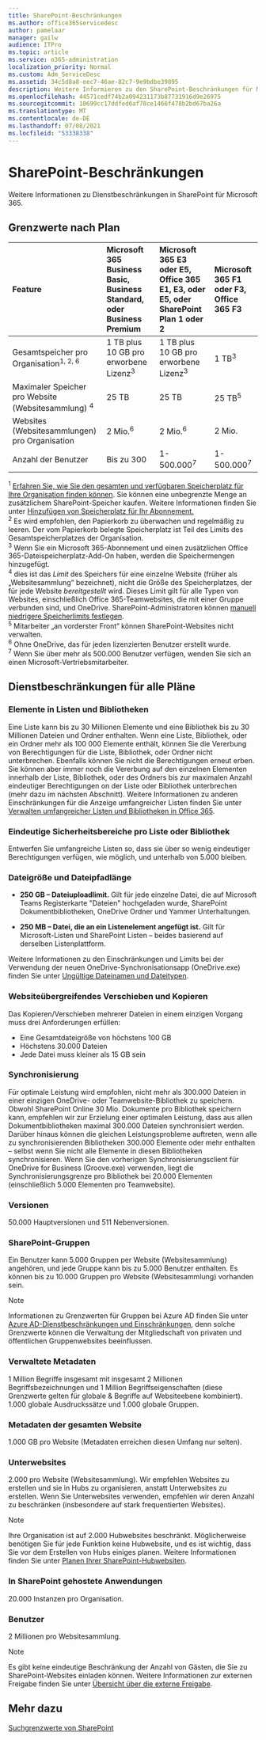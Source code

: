 ```yaml
---
title: SharePoint-Beschränkungen
ms.author: office365servicedesc
author: pamelaar
manager: gailw
audience: ITPro
ms.topic: article
ms.service: o365-administration
localization_priority: Normal
ms.custom: Adm_ServiceDesc
ms.assetid: 34c5d8a8-eec7-46ae-82c7-9e9bdbe39895
description: Weitere Informieren zu den SharePoint-Beschränkungen für Microsoft 365- und eigenständige Pläne.
ms.openlocfilehash: 44571cedf74b2a094231173b87731916d9e26975
ms.sourcegitcommit: 10699cc17ddfed6af78ce1466f478b2bd67ba26a
ms.translationtype: MT
ms.contentlocale: de-DE
ms.lasthandoff: 07/08/2021
ms.locfileid: "53338338"
---
```

# <a name="sharepoint-limits"></a>SharePoint-Beschränkungen

Weitere Informationen zu Dienstbeschränkungen in SharePoint für Microsoft 365.
  
## <a name="limits-by-plan"></a>Grenzwerte nach Plan 

| Feature | Microsoft 365 Business Basic, Business Standard, oder Business Premium | Microsoft 365 E3 oder E5, Office 365 E1, E3, oder E5, oder SharePoint Plan 1 oder 2 | Microsoft 365 F1 oder F3, Office 365 F3 |
|:-----|:-----|:-----|:-----|
|Gesamtspeicher pro Organisation<sup>1, 2, 6</sup> <br/> |1 TB plus 10 GB pro erworbene Lizenz<sup>3</sup>  <br/> |1 TB plus 10 GB pro erworbene Lizenz<sup>3</sup> <br/> |1 TB<sup>3</sup> <br/> |
|Maximaler Speicher pro Website (Websitesammlung) <sup>4</sup><br/> |25 TB <br/> |25 TB <br/> |25 TB<sup>5</sup> <br/> |
|Websites (Websitesammlungen) pro Organisation  <br/> |2 Mio.<sup>6</sup> <br/> |2 Mio.<sup>6</sup> <br/> |2 Mio.<br/> |
|Anzahl der Benutzer  <br/> |Bis zu 300  <br/> |1-500.000<sup>7</sup> <br/> |1-500.000<sup>7</sup> <br/> |
   
<sup>1</sup> [Erfahren Sie, wie Sie den gesamten und verfügbaren Speicherplatz für Ihre Organisation finden können](/sharepoint/manage-site-collection-storage-limits). Sie können eine unbegrenzte Menge an zusätzlichem SharePoint-Speicher kaufen. Weitere Informationen finden Sie unter [Hinzufügen von Speicherplatz für Ihr Abonnement.](/office365/admin/subscriptions-and-billing/add-storage-space) 
<br/><sup>2</sup> Es wird empfohlen, den Papierkorb zu überwachen und regelmäßig zu leeren. Der vom Papierkorb belegte Speicherplatz ist Teil des Limits des Gesamtspeicherplatzes der Organisation. 
<br/> <sup>3</sup> Wenn Sie ein Microsoft 365-Abonnement und einen zusätzlichen Office 365-Dateispeicherplatz-Add-On haben, werden die Speichermengen hinzugefügt. 
<br/> <sup>4</sup> dies ist das *Limit* des Speichers für eine einzelne Website (früher als „Websitesammlung“ bezeichnet), nicht die Größe des Speicherplatzes, der für jede Website *bereitgestellt* wird. Dieses Limit gilt für alle Typen von Websites, einschließlich Office 365-Teamwebsites, die mit einer Gruppe verbunden sind, und OneDrive. SharePoint-Administratoren können [manuell niedrigere Speicherlimits festlegen](/sharepoint/manage-site-collection-storage-limits#manage-individual-site-storage-limits). 
<br/> <sup>5</sup> Mitarbeiter „an vorderster Front“ können SharePoint-Websites nicht verwalten. 
<br/> <sup>6</sup> Ohne OneDrive, das für jeden lizenzierten Benutzer erstellt wurde. 
<br/> <sup>7</sup> Wenn Sie über mehr als 500.000 Benutzer verfügen, wenden Sie sich an einen Microsoft-Vertriebsmitarbeiter. 
  
## <a name="service-limits-for-all-plans"></a>Dienstbeschränkungen für alle Pläne

### <a name="items-in-lists-and-libraries"></a>Elemente in Listen und Bibliotheken

Eine Liste kann bis zu 30 Millionen Elemente und eine Bibliothek bis zu 30 Millionen Dateien und Ordner enthalten. Wenn eine Liste, Bibliothek, oder ein Ordner mehr als 100 000 Elemente enthält, können Sie die Vererbung von Berechtigungen für die Liste, Bibliothek, oder Ordner nicht unterbrechen. Ebenfalls können Sie nicht die Berechtigungen erneut erben. Sie können aber immer noch die Vererbung auf den einzelnen Elementen innerhalb der Liste, Bibliothek, oder des Ordners bis zur maximalen Anzahl eindeutiger Berechtigungen on der Liste oder Bibliothek unterbrechen (mehr dazu im nächsten Abschnitt). Weitere Informationen zu anderen Einschränkungen für die Anzeige umfangreicher Listen finden Sie unter [Verwalten umfangreicher Listen und Bibliotheken in Office 365](https://support.office.com/article/b4038448-ec0e-49b7-b853-679d3d8fb784).

### <a name="unique-security-scopes-per-list-or-library"></a>Eindeutige Sicherheitsbereiche pro Liste oder Bibliothek

Entwerfen Sie umfangreiche Listen so, dass sie über so wenig eindeutiger Berechtigungen verfügen, wie möglich, und unterhalb von 5.000 bleiben.

### <a name="file-size-and-file-path-length"></a>Dateigröße und Dateipfadlänge

- **250 GB – Dateiuploadlimit.** Gilt für jede einzelne Datei, die auf Microsoft Teams Registerkarte "Dateien" hochgeladen wurde, SharePoint Dokumentbibliotheken, OneDrive Ordner und Yammer Unterhaltungen.

- **250 MB – Datei, die an ein Listenelement angefügt ist.** Gilt für Microsoft-Listen und SharePoint Listen – beides basierend auf derselben Listenplattform.

Weitere Informationen zu den Einschränkungen und Limits bei der Verwendung der neuen OneDrive-Synchronisationsapp (OneDrive.exe) finden Sie unter [Ungültige Dateinamen und Dateitypen](https://support.office.com/article/64883a5d-228e-48f5-b3d2-eb39e07630fa).

### <a name="moving-and-copying-across-sites"></a>Websiteübergreifendes Verschieben und Kopieren

Das Kopieren/Verschieben mehrerer Dateien in einem einzigen Vorgang muss drei Anforderungen erfüllen:

- Eine Gesamtdateigröße von höchstens 100 GB
- Höchstens 30.000 Dateien
- Jede Datei muss kleiner als 15 GB sein

### <a name="sync"></a>Synchronisierung

Für optimale Leistung wird empfohlen, nicht mehr als 300.000 Dateien in einer einzigen OneDrive- oder Teamwebsite-Bibliothek zu speichern. Obwohl SharePoint Online 30 Mio. Dokumente pro Bibliothek speichern kann, empfehlen wir zur Erzielung einer optimalen Leistung, dass aus allen Dokumentbibliotheken maximal 300.000 Dateien synchronisiert werden. Darüber hinaus können die gleichen Leistungsprobleme auftreten, wenn alle zu synchronisierenden Bibliotheken 300.000 Elemente oder mehr enthalten – selbst wenn Sie nicht alle Elemente in diesen Bibliotheken synchronisieren. Wenn Sie den vorherigen Synchronisierungsclient für OneDrive for Business (Groove.exe) verwenden, liegt die Synchronisierungsgrenze pro Bibliothek bei 20.000 Elementen (einschließlich 5.000 Elementen pro Teamwebsite).

### <a name="versions"></a>Versionen

50.000 Hauptversionen und 511 Nebenversionen.

### <a name="sharepoint-groups"></a>SharePoint-Gruppen

Ein Benutzer kann 5.000 Gruppen per Website (Websitesammlung) angehören, und jede Gruppe kann bis zu 5.000 Benutzer enthalten. Es können bis zu 10.000 Gruppen pro Website (Websitesammlung) vorhanden sein.

> [!NOTE]
> Informationen zu Grenzwerten für Gruppen bei Azure AD finden Sie unter [Azure AD-Dienstbeschränkungen und Einschränkungen](/azure/active-directory/users-groups-roles/directory-service-limits-restrictions), denn solche Grenzwerte können die Verwaltung der Mitgliedschaft von privaten und öffentlichen Gruppenwebsites beeinflussen.

### <a name="managed-metadata"></a>Verwaltete Metadaten

1 Million Begriffe insgesamt mit insgesamt 2 Millionen Begriffsbezeichnungen und 1 Million Begriffseigenschaften (diese Grenzwerte gelten für globale & Begriffe auf Websiteebene kombiniert). 1.000 globale Ausdruckssätze und 1.000 globale Gruppen.

### <a name="overall-site-metadata"></a>Metadaten der gesamten Website

1.000 GB pro Website (Metadaten erreichen diesen Umfang nur selten).

### <a name="subsites"></a>Unterwebsites

2.000 pro Website (Websitesammlung). Wir empfehlen Websites zu erstellen und sie in Hubs zu organisieren, anstatt Unterwebsites zu erstellen. Wenn Sie Unterwebsites verwenden, empfehlen wir deren Anzahl zu beschränken (insbesondere auf stark frequentierten Websites).

> [!NOTE]
> Ihre Organisation ist auf 2.000 Hubwebsites beschränkt. Möglicherweise benötigen Sie für jede Funktion keine Hubwebsite, und es ist wichtig, dass Sie vor dem Erstellen von Hubs einiges planen. Weitere Informationen finden Sie unter [Planen Ihrer SharePoint-Hubwebsiten](/sharepoint/planning-hub-sites).

### <a name="sharepoint-hosted-applications"></a>In SharePoint gehostete Anwendungen

20.000 Instanzen pro Organisation.

### <a name="users"></a>Benutzer

2 Millionen pro Websitesammlung.

> [!NOTE]
> Es gibt keine eindeutige Beschränkung der Anzahl von Gästen, die Sie zu SharePoint-Websites einladen können. Weitere Informationen zur externen Freigabe finden Sie unter [Übersicht über die externe Freigabe](/sharepoint/external-sharing-overview).

## <a name="see-also"></a>Mehr dazu

[Suchgrenzwerte von SharePoint](/sharepoint/search-limits)